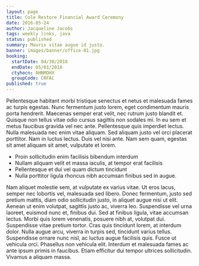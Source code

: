 ```yaml
---
layout: page
title: Cole Restore Financial Award Ceremony
date: 2016-05-24
author: Jacqueline Jacobs
tags: weekly links, java
status: published
summary: Mauris vitae augue id justo.
banner: images/banner/office-01.jpg
booking:
  startDate: 04/30/2018
  endDate: 05/01/2018
  ctyhocn: AHNMDHX
  groupCode: CRFAC
published: true
---
```

Pellentesque habitant morbi tristique senectus et netus et malesuada fames ac turpis egestas. Nunc fermentum justo lorem, eget condimentum mauris porta hendrerit. Maecenas semper erat velit, nec rutrum justo blandit et. Quisque non tellus vitae odio cursus sagittis non sodales mi. In eu sem et metus faucibus gravida vel nec ante. Pellentesque quis imperdiet lectus. Nulla malesuada nec enim vitae aliquam. Sed aliquam justo vel orci placerat porttitor. Nam in luctus lectus. Duis vel nisi ante. Nam sem quam, egestas sit amet aliquam sit amet, vulputate et lorem.

* Proin sollicitudin enim facilisis bibendum interdum
* Nullam aliquam velit et massa iaculis, at tempor erat facilisis
* Pellentesque et dui vel quam dictum tincidunt
* Nulla porttitor ligula rhoncus nibh accumsan finibus sed in augue.

Nam aliquet molestie sem, at vulputate ex varius vitae. Ut eros lacus, semper nec lobortis vel, malesuada sed libero. Donec fermentum, justo sed pretium mattis, diam odio sollicitudin justo, in aliquet augue nisi ut elit. Aenean ut enim volutpat, sagittis justo ac, viverra leo. Suspendisse vel urna laoreet, euismod nunc et, finibus dui. Sed at finibus ligula, vitae accumsan lectus. Morbi quis lorem venenatis, posuere nibh at, volutpat dui. Suspendisse vitae pretium tortor. Cras quis tincidunt lorem, at interdum dolor. Nulla augue arcu, viverra in turpis sed, tincidunt varius tellus. Suspendisse ornare nunc nisl, ac luctus augue facilisis quis. Fusce ut vehicula orci. Phasellus non vehicula elit. Interdum et malesuada fames ac ante ipsum primis in faucibus. Etiam efficitur dui tempor ultrices sollicitudin. Vivamus a aliquam massa.
